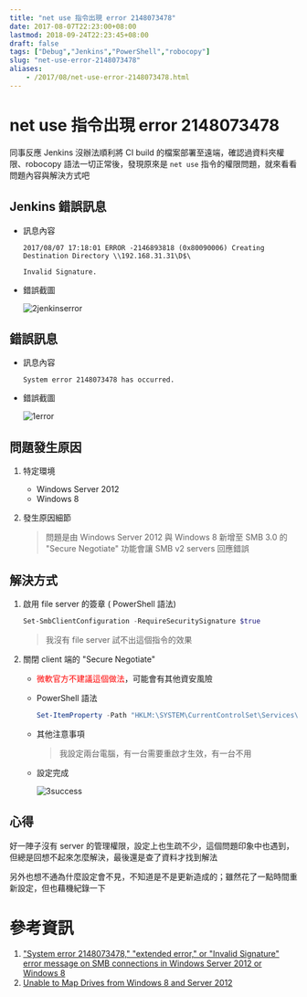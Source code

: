 ```yaml
---
title: "net use 指令出現 error 2148073478"
date: 2017-08-07T22:23:00+08:00
lastmod: 2018-09-24T22:23:45+08:00
draft: false
tags: ["Debug","Jenkins","PowerShell","robocopy"]
slug: "net-use-error-2148073478"
aliases:
    - /2017/08/net-use-error-2148073478.html
---
```

# net use 指令出現 error 2148073478
同事反應 Jenkins 沒辦法順利將 CI build 的檔案部署至遠端，確認過資料夾權限、robocopy 語法一切正常後，發現原來是 `net use` 指令的權限問題，就來看看問題內容與解決方式吧

## Jenkins 錯誤訊息

*   訊息內容

    ```
    2017/08/07 17:18:01 ERROR -2146893818 (0x80090006) Creating Destination Directory \\192.168.31.31\D$\

    Invalid Signature.
    ```

*   錯誤截圖

    ![2jenkinserror](https://user-images.githubusercontent.com/3851540/29030711-9a9858ec-7bbe-11e7-8a1e-b7937b15c77f.png)

## 錯誤訊息

*   訊息內容

    ```
    System error 2148073478 has occurred.
    ```

*   錯誤截圖

    ![1error](https://user-images.githubusercontent.com/3851540/29030710-9a930f36-7bbe-11e7-8be9-95f63cf04f57.png)

## 問題發生原因

1.  特定環境
    *   Windows Server 2012
    *   Windows 8

2.  發生原因細節

    > 問題是由 Windows Server 2012 與 Windows 8 新增至 SMB 3.0 的 "Secure Negotiate" 功能會讓 SMB v2 servers 回應錯誤

## 解決方式

1.  啟用 file server 的簽章 ( PowerShell 語法)

    ```ps1
    Set-SmbClientConfiguration -RequireSecuritySignature $true
    ```

    > 我沒有 file server 試不出這個指令的效果

2.  關閉 client 端的 "Secure Negotiate"

    *   <span style="color:red">微軟官方不建議這個做法</span>，可能會有其他資安風險
    *   PowerShell 語法

        ```ps1
        Set-ItemProperty -Path "HKLM:\SYSTEM\CurrentControlSet\Services\LanmanWorkstation\Parameters" RequireSecureNegotiate -Value 0 -Force
        ```

    *   其他注意事項

        > 我設定兩台電腦，有一台需要重啟才生效，有一台不用

    *   設定完成

        ![3success](https://user-images.githubusercontent.com/3851540/29030712-9aa02bf8-7bbe-11e7-892c-6515488b2aba.png)

## 心得

好一陣子沒有 server 的管理權限，設定上也生疏不少，這個問題印象中也遇到，但總是回想不起來怎麼解決，最後還是查了資料才找到解法

另外也想不通為什麼設定會不見，不知道是不是更新造成的；雖然花了一點時間重新設定，但也藉機紀錄一下

# 參考資訊

1.  ["System error 2148073478," "extended error," or "Invalid Signature" error message on SMB connections in Windows Server 2012 or Windows 8](https://support.microsoft.com/zh-tw/help/2686098/-system-error-2148073478--extended-error--or-invalid-signature-error-m)
2.  [Unable to Map Drives from Windows 8 and Server 2012](https://www.adamfowlerit.com/2013/05/unable-to-map-drives-from-windows-8/)
